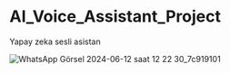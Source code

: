 # AI_Voice_Assistant_Project
Yapay zeka sesli asistan 

![WhatsApp Görsel 2024-06-12 saat 12 22 30_7c919101](https://github.com/zzeynepcvk/AI_Voice_Assistant_Project/assets/95767424/ed9e9844-527d-4119-9ab0-5a291927cd8f)
